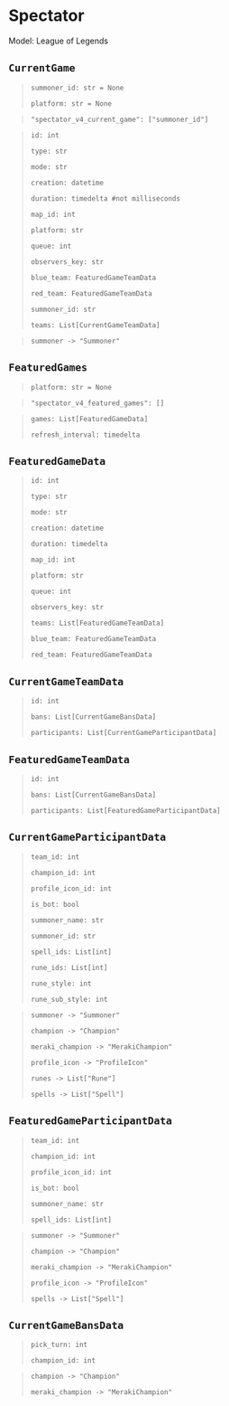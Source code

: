 # Spectator
Model: League of Legends


## `CurrentGame` <Badge text="Pyot Core" vertical="middle"/> <Badge text="GET" vertical="middle"/>
>`summoner_id: str = None` <Badge text="param" type="warning" vertical="middle"/>
>
>`platform: str = None` <Badge text="param" type="warning" vertical="middle"/>

>`"spectator_v4_current_game": ["summoner_id"]` <Badge text="endpoint" type="error" vertical="middle"/>

>`id: int`
>
>`type: str`
>
>`mode: str`
>
>`creation: datetime`
>
>`duration: timedelta #not milliseconds`
>
>`map_id: int`
>
>`platform: str`
>
>`queue: int`
>
>`observers_key: str`
>
>`blue_team: FeaturedGameTeamData`
>
>`red_team: FeaturedGameTeamData`
>
>`summoner_id: str`
>
>`teams: List[CurrentGameTeamData]`

>`summoner -> "Summoner"` <Badge text="bridge" type="error" vertical="middle"/>

## `FeaturedGames` <Badge text="Pyot Core" vertical="middle"/> <Badge text="GET" vertical="middle"/> <Badge text="Iterable" type="warning" vertical="middle"/>
>`platform: str = None` <Badge text="param" type="warning" vertical="middle"/>

>`"spectator_v4_featured_games": []` <Badge text="endpoint" type="error" vertical="middle"/>

>`games: List[FeaturedGameData]` <Badge text="Iterator" type="warning" vertical="middle"/>
>
>`refresh_interval: timedelta`

## `FeaturedGameData` <Badge text="Pyot Static" vertical="middle"/>
>`id: int`
>
>`type: str`
>
>`mode: str`
>
>`creation: datetime`
>
>`duration: timedelta`
>
>`map_id: int`
>
>`platform: str`
>
>`queue: int`
>
>`observers_key: str`
>
>`teams: List[FeaturedGameTeamData]`
>
>`blue_team: FeaturedGameTeamData`
>
>`red_team: FeaturedGameTeamData`

## `CurrentGameTeamData` <Badge text="Pyot Static" vertical="middle"/>
>`id: int`
>
>`bans: List[CurrentGameBansData]`
>
>`participants: List[CurrentGameParticipantData]`

## `FeaturedGameTeamData` <Badge text="Pyot Static" vertical="middle"/>
>`id: int`
>
>`bans: List[CurrentGameBansData]`
>
>`participants: List[FeaturedGameParticipantData]`

## `CurrentGameParticipantData` <Badge text="Pyot Static" vertical="middle"/>
>`team_id: int`
>
>`champion_id: int`
>
>`profile_icon_id: int`
>
>`is_bot: bool`
>
>`summoner_name: str`
>
>`summoner_id: str`
>
>`spell_ids: List[int]`
>
>`rune_ids: List[int]`
>
>`rune_style: int`
>
>`rune_sub_style: int`

>`summoner -> "Summoner"` <Badge text="bridge" type="error" vertical="middle"/>
>
>`champion -> "Champion"` <Badge text="bridge" type="error" vertical="middle"/>
>
>`meraki_champion -> "MerakiChampion"` <Badge text="bridge" type="error" vertical="middle"/>
>
>`profile_icon -> "ProfileIcon"` <Badge text="bridge" type="error" vertical="middle"/>
>
>`runes -> List["Rune"]` <Badge text="bridge" type="error" vertical="middle"/>
>
>`spells -> List["Spell"]` <Badge text="bridge" type="error" vertical="middle"/>

## `FeaturedGameParticipantData` <Badge text="Pyot Static" vertical="middle"/>
>`team_id: int`
>
>`champion_id: int`
>
>`profile_icon_id: int`
>
>`is_bot: bool`
>
>`summoner_name: str`
>
>`spell_ids: List[int]`

>`summoner -> "Summoner"` <Badge text="bridge" type="error" vertical="middle"/>
>
>`champion -> "Champion"` <Badge text="bridge" type="error" vertical="middle"/>
>
>`meraki_champion -> "MerakiChampion"` <Badge text="bridge" type="error" vertical="middle"/>
>
>`profile_icon -> "ProfileIcon"` <Badge text="bridge" type="error" vertical="middle"/>
>
>`spells -> List["Spell"]` <Badge text="bridge" type="error" vertical="middle"/>

## `CurrentGameBansData` <Badge text="Pyot Static" vertical="middle"/>
>`pick_turn: int`
>
>`champion_id: int`

>`champion -> "Champion"` <Badge text="bridge" type="error" vertical="middle"/>
>
>`meraki_champion -> "MerakiChampion"` <Badge text="bridge" type="error" vertical="middle"/>
